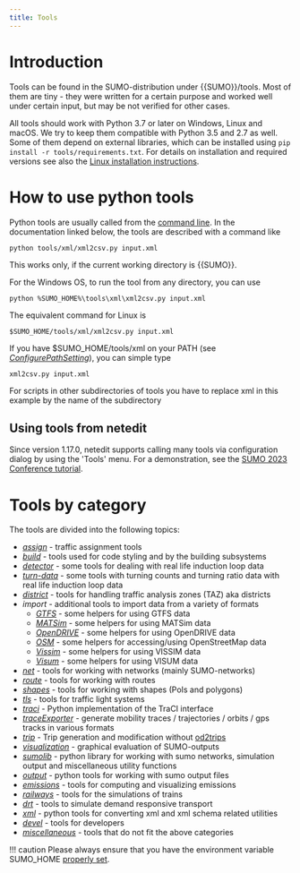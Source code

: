 ```yaml
---
title: Tools
---
```


# Introduction

Tools can be found in the SUMO-distribution under {{SUMO}}/tools. Most of
them are tiny - they were written for a certain purpose and worked well
under certain input, but may be not verified for other cases.

All tools should work with Python 3.7 or later on Windows, Linux and macOS.
We try to keep them compatible with Python 3.5 and 2.7 as well. Some of them
depend on external libraries, which can be installed using
`pip install -r tools/requirements.txt`. For details on installation
and required versions see also the [Linux installation instructions](../Installing/Linux_Build.md#installing_python_packages_for_the_tools).

# How to use python tools

Python tools are usually called from the [command
line](../Basics/Basic_Computer_Skills.md#running_programs_from_the_command_line).
In the documentation linked below, the tools are described with a command like

```
python tools/xml/xml2csv.py input.xml
```

This works only, if the current working directory is {{SUMO}}.

For the Windows OS, to run the tool from any directory, you can use

```
python %SUMO_HOME%\tools\xml\xml2csv.py input.xml
```

The equivalent command for Linux is

```
$SUMO_HOME/tools/xml/xml2csv.py input.xml
```

If you have $SUMO_HOME/tools/xml on your PATH (see *[ConfigurePathSetting](../Basics/Basic_Computer_Skills.md#configuring_path_settings)*), you can simple type

```
xml2csv.py input.xml
```

For scripts in other subdirectories of tools you have to replace xml in this example by the name of the subdirectory

## Using tools from netedit

Since version 1.17.0, netedit supports calling many tools via configuration dialog by using the 'Tools' menu. For a demonstration, see the [SUMO 2023 Conference tutorial](../Tutorials/index.md#sumo_user_conference_tutorials).

# Tools by category

The tools are divided into the following topics:

- *[assign](Assign.md)* - traffic assignment tools
- *[build](Build.md)* - tools used for code styling and
by the building subsystems
- *[detector](Detector.md)* - some tools for dealing
with real life induction loop data
- *[turn-data](Turns.md)* - some tools with turning counts and turning
  ratio data
with real life induction loop data
- *[district](District.md)* - tools for handling traffic
analysis zones (TAZ) aka districts
- *import* - additional tools to import data from a variety of formats
  - *[GTFS](Import/GTFS.md)* - some helpers for using GTFS data
  - *[MATSim](Import/MATSim.md)* - some helpers for
    using MATSim data
  - *[OpenDRIVE](Import/OpenDRIVE.md)* - some helpers for
    using OpenDRIVE data
  - *[OSM](Import/OSM.md)* - some helpers for
    accessing/using OpenStreetMap data
  - *[Vissim](Import/VISSIM.md)* - some helpers for
    using VISSIM data
  - *[Visum](Import/VISUM.md)* - some helpers for
    using VISUM data
- *[net](Net.md)* - tools for working with networks
(mainly SUMO-networks)
- *[route](Routes.md)* - tools for working with routes
- *[shapes](Shapes.md)* - tools for working with shapes
(PoIs and polygons)
- *[tls](tls.md)* - tools for traffic light systems
- *[traci](../TraCI/Interfacing_TraCI_from_Python.md)* - Python
implementation of the TraCI interface
- *[traceExporter](TraceExporter.md)* - generate
mobility traces / trajectories / orbits / gps tracks in various
formats
- *[trip](Trip.md)* - Trip generation and modification
without [od2trips](../od2trips.md)
- *[visualization](Visualization.md)* - graphical
evaluation of SUMO-outputs
- *[sumolib](Sumolib.md)* - python library for working
with sumo networks, simulation output and miscellaneous utility
functions
- *[output](Output.md)* - python tools for working with
sumo output files
- *[emissions](Emissions.md)* - tools for computing and
visualizing emissions
- *[railways](Railways.md)* - tools for the simulations of trains
- *[drt](Drt.md)* - tools to simulate demand responsive transport
- *[xml](Xml.md)* - python tools for converting xml and
xml schema related utilities
- *[devel](devel.md)* - tools for developers
- *[miscellaneous](Misc.md)* - tools that do not fit the
above categories

!!! caution
    Please always ensure that you have the environment variable SUMO_HOME [properly set](../Basics/Basic_Computer_Skills.md#sumo_home).
